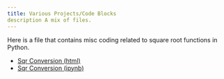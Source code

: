 ```yaml
---
title: Various Projects/Code Blocks
description A mix of files.
---
```


Here is a file that contains misc coding related to square root functions in Python.
- [Sqr Conversion (html)](SqrConversion.html)
- [Sqr Conversion (ipynb)](SqrConverison.ipynb)


